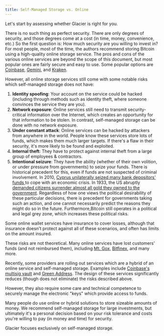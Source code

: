 ```yaml
---
title: Self-Managed Storage vs. Online
---
```


Let's start by assessing whether Glacier is right for you.

There is no such thing as perfect security. There are only degrees of security,
and those degrees come at a cost (in time, money, convenience, etc.) So the
first question is: How much security are you willing to invest in?
For most people, most of the time, the authors recommend storing Bitcoin using a
high-quality online storage service. The pros and cons of the various online
services are beyond the scope of this document, but most popular ones are fairly
secure and easy to use. Some popular options are
[Coinbase](https://www.coinbase.com/),
[Gemini](https://gemini.com/),
and [Kraken](https://www.kraken.com/).

However, all online storage services still come with some notable risks
which self-managed storage does not have:

1. **Identity spoofing**: Your account on the service could be hacked (including
through methods such as identity theft, where someone convinces the service they
are you).
1. **Network exposure**: Online services still need to transmit security-critical
information over the Internet, which creates an opportunity for that information
to be stolen. In contrast, self-managed storage can be done with no network
exposure.
1. **Under constant attack**: Online services can be hacked by attackers from
anywhere in the world. People know these services store lots of funds, which
makes them much larger targets. If there's a flaw in their security, it's more
likely to be found and exploited.
1. **Internal theft**: They have to protect against internal theft from a large
group of employees & contractors.
1. **Intentional seizure**: They have the ability (whether of their own volition,
or under pressure from governments) to seize your funds.
There is historical precedent for this, even if funds are not suspected of
criminal involvement. In 2010,
[Cyprus unilaterally seized many bank depositors' funds ](https://www.theguardian.com/world/2013/mar/25/cyprus-bailout-deal-eu-closes-bank)
to cope with an economic crisis. In 1933, the US abruptly
[demanded citizens surrender almost all gold they owned to the government](https://en.wikipedia.org/wiki/Executive_Order_6102).
Regardless of how one views the political desirability of these particular
decisions, there is precedent for governments taking such an action, and one
cannot necessarily predict the reasons they might do so in the future.
Furthermore,Bitcoin still operates in a political and legal grey zone, which
increases these political risks.

Some online wallet services have insurance to cover losses, although that
insurance doesn't protect against all of these scenarios, and often has limits
on the amount insured.

These risks are not theoretical. Many online services have lost customers' funds
(and not reimbursed them), including
[Mt. Gox](https://www.bloomberg.com/news/articles/2014-02-28/mt-gox-exchange-files-for-bankruptcy),
[Bitfinex](http://www.bbc.com/news/technology-37009319),
and many more.

Recently, some providers are rolling out services which are a hybrid
of an online service and self-managed storage. Examples include
[Coinbase's multisig vault](https://www.coinbase.com/vault)
and [Green Address](https://greenaddress.it/en/).
The design of these services
significantly reduces (though does not eliminate) the risks described above.

However, they also require some care and technical competence to securely
manage the electronic "keys" which provide access to funds.

Many people do use online or hybrid solutions to store sizeable amounts of
money. We recommend self-managed storage for large investments, but ultimately
it's a personal decision based on your risk tolerance and costs you're willing
to pay (in money and time) for security.

Glacier focuses exclusively on self-managed storage.

